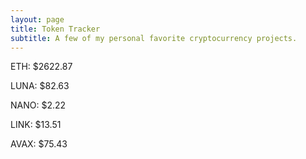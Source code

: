 ```yaml
---
layout: page
title: Token Tracker
subtitle: A few of my personal favorite cryptocurrency projects.
---
```


<!--BEGINCRYPTOINPUT-->
ETH: $2622.87

LUNA: $82.63

NANO: $2.22

LINK: $13.51

AVAX: $75.43

<!--ENDCRYPTOINPUT-->
